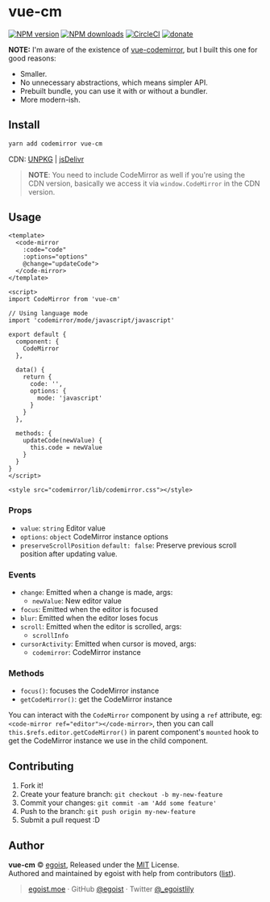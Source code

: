 # vue-cm

[![NPM version](https://img.shields.io/npm/v/vue-cm.svg?style=flat)](https://npmjs.com/package/vue-cm) [![NPM downloads](https://img.shields.io/npm/dm/vue-cm.svg?style=flat)](https://npmjs.com/package/vue-cm) [![CircleCI](https://circleci.com/gh/egoist/vue-cm/tree/master.svg?style=shield)](https://circleci.com/gh/egoist/vue-cm/tree/master)  [![donate](https://img.shields.io/badge/$-donate-ff69b4.svg?maxAge=2592000&style=flat)](https://github.com/egoist/donate)

**NOTE:** I'm aware of the existence of [vue-codemirror](https://github.com/surmon-china/vue-codemirror), but I built this one for good reasons:

- Smaller.
- No unnecessary abstractions, which means simpler API.
- Prebuilt bundle, you can use it with or without a bundler.
- More modern-ish.

## Install

```bash
yarn add codemirror vue-cm
```

CDN: [UNPKG](https://unpkg.com/vue-cm/dist/) | [jsDelivr](https://cdn.jsdelivr.net/npm/vue-cm/dist/)

> **NOTE**: You need to include CodeMirror as well if you're using the CDN version, basically we access it via `window.CodeMirror` in the CDN version.

## Usage

```vue
<template>
  <code-mirror 
    :code="code"
    :options="options"
    @change="updateCode">
  </code-mirror>
</template>

<script>
import CodeMirror from 'vue-cm'

// Using language mode
import 'codemirror/mode/javascript/javascript'

export default {
  component: {
    CodeMirror
  },

  data() {
    return { 
      code: '',
      options: {
        mode: 'javascript'
      }
    }
  },

  methods: {
    updateCode(newValue) {
      this.code = newValue
    }
  }
}
</script>

<style src="codemirror/lib/codemirror.css"></style>
```

### Props

- `value`: `string` Editor value
- `options`: `object` CodeMirror instance options
- `preserveScrollPosition` `default: false`: Preserve previous scroll position after updating value.

### Events

- `change`: Emitted when a change is made, args:
  - `newValue`: New editor value
- `focus`: Emitted when the editor is focused
- `blur`: Emitted when the editor loses focus
- `scroll`: Emitted when the editor is scrolled, args:
  - `scrollInfo`
- `cursorActivity`: Emitted when cursor is moved, args:
  - `codemirror`: CodeMirror instance

### Methods

- `focus()`: focuses the CodeMirror instance
- `getCodeMirror()`: get the CodeMirror instance

You can interact with the `CodeMirror` component by using a `ref` attribute, eg: `<code-mirror ref="editor"></code-mirror>`, then you can call `this.$refs.editor.getCodeMirror()` in parent component's `mounted` hook to get the CodeMirror instance we use in the child component.

## Contributing

1. Fork it!
2. Create your feature branch: `git checkout -b my-new-feature`
3. Commit your changes: `git commit -am 'Add some feature'`
4. Push to the branch: `git push origin my-new-feature`
5. Submit a pull request :D


## Author

**vue-cm** © [egoist](https://github.com/egoist), Released under the [MIT](./LICENSE) License.<br>
Authored and maintained by egoist with help from contributors ([list](https://github.com/egoist/vue-cm/contributors)).

> [egoist.moe](https://egoist.moe) · GitHub [@egoist](https://github.com/egoist) · Twitter [@_egoistlily](https://twitter.com/_egoistlily)
